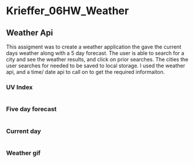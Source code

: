 # Krieffer_06HW_Weather

## Weather Api
  This assigment was to create a weather application the gave the current days weather along with a 5 day forecast. The user is able to search for a city and see the weather results, and click on prior searches. The cities the user searches for needed to be saved to local storage. I used the weather api, and a time/ date api to call on to get the required informaiton. 

### UV Index
  
![]()

### Five day forecast
  
![]()

### Current day
  
![]()

### Weather gif
  
![]()
